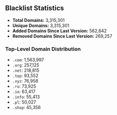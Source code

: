 ## Blacklist Statistics

- **Total Domains:** 3,315,301
- **Unique Domains:** 3,315,301
- **Added Domains Since Last Version:** 562,642
- **Removed Domains Since Last Version:** 269,257

### Top-Level Domain Distribution

-  `.com`: 1,563,997
-  `.org`: 257,125
-  `.net`: 218,815
-  `.top`: 93,552
-  `.xyz`: 76,958
-  `.ru`: 73,925
-  `.io`: 63,417
-  `.info`: 55,413
-  `.pl`: 50,027
-  `.shop`: 45,356
